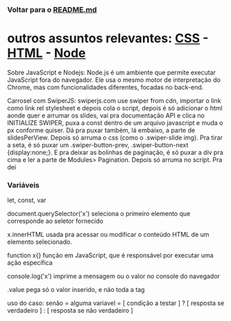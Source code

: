 ### Voltar para o [README.md](./README.md)  


# outros assuntos relevantes: [CSS](./CSS.md) - [HTML](./WebDev) - [Node](./Nodejs.md)

Sobre JavaScript e Nodejs: Node.js é um ambiente que permite executar JavaScript fora do navegador. Ele usa o mesmo motor de interpretação do Chrome, mas com funcionalidades diferentes, focadas no back-end.


Carrosel com SwiperJS:
swiperjs.com
use swiper from cdn, importar o link como link rel stylesheet e depois cola o script, depois é só adicionar o html aonde quer e arrumar os slides, vai pra documentação API e clica no INITIALIZE SWIPER, puxa a const dentro de um arquivo javascript e muda o px conforme quiser. Dá pra puxar também, lá embaixo, a parte de slidesPerView. Depois só arruma o css (como o .swiper-slide img). Pra tirar a seta, é só puxar um .swiper-button-prev, .swiper-button-next {display:none;}. E pra deixar as bolinhas de paginação, é só puxar a div pra cima e ler a parte de Modules> Pagination. Depois só arruma no script. Pra dei

### Variáveis
let, const, var


document.querySelector('x') seleciona o primeiro elemento que corresponde ao seletor fornecido

x.innerHTML usada pra acessar ou modificar o conteúdo HTML de um elemento selecionado.

function x{} função em JavaScript, que é responsável por executar uma ação específica

console.log('x') imprime a mensagem ou o valor no console do navegador

.value pega só o valor inserido, e não toda a tag

uso do caso: senão = alguma variavel = [ condição a testar ] ? [ resposta se verdadeiro ] : [ resposta se não verdadeiro ]